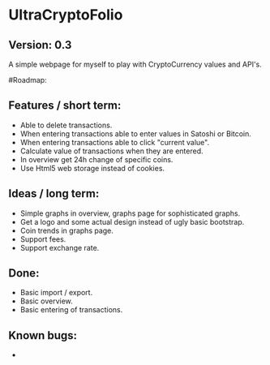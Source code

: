 # UltraCryptoFolio
## Version: 0.3

A simple webpage for myself to play with CryptoCurrency values and API's.

#Roadmap:

## Features / short term:
- Able to delete transactions.
- When entering transactions able to enter values in Satoshi or Bitcoin.
- When entering transactions able to click "current value".
- Calculate value of transactions when they are entered.
- In overview get 24h change of specific coins.
- Use Html5 web storage instead of cookies.

## Ideas / long term:
- Simple graphs in overview, graphs page for sophisticated graphs.
- Get a logo and some actual design instead of ugly basic bootstrap.
- Coin trends in graphs page.
- Support fees.
- Support exchange rate.

## Done:
- Basic import / export.
- Basic overview.
- Basic entering of transactions.

## Known bugs:
- 